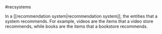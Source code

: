 #recsystems

In a [[recommendation system|recommendation system]], the entities that
a system recommends. For example, videos are the items that a video store
recommends, while books are the items that a bookstore recommends.

